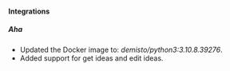 
#### Integrations
##### Aha
- Updated the Docker image to: *demisto/python3:3.10.8.39276*.
- Added support for get ideas and edit ideas.

